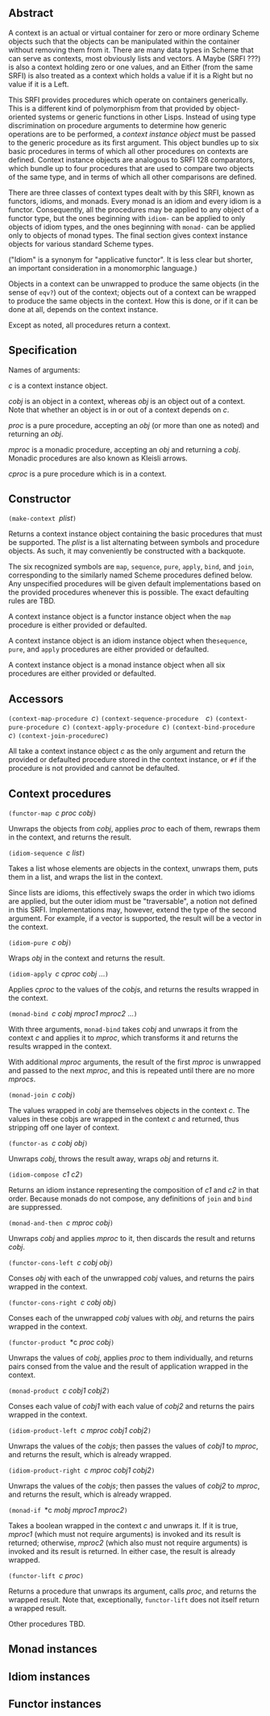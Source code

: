 ## Abstract

A context is an actual or virtual container for zero or more ordinary Scheme objects
such that the objects can be manipulated within the container without removing
them from it.  There are many data types in Scheme that can serve as contexts,
most obviously lists and vectors. A Maybe (SRFI ???) is also a context holding
zero or one values, and an Either (from the same SRFI) is also treated as a
context which holds a value if it is a Right but no value if it is a Left.

This SRFI provides procedures which operate on containers generically.
This is a different kind of polymorphism from that provided by object-oriented
systems or generic functions in other Lisps.
Instead of using type discrimination on procedure arguments to determine how
generic operations are to be performed,
a *context instance object* must be passed to the generic procedure
as its first argument.
This object bundles up to six basic procedures in terms of which all
other procedures on contexts are defined.
Context instance objects are analogous to SRFI 128 comparators, which bundle up to
four procedures that are used to compare two objects of the same type, and in terms of
which all other comparisons are defined.

There are three classes of context types dealt with by this SRFI, known as functors,
idioms, and monads.  Every monad is an idiom and every idiom is a functor.
Consequently, all the procedures may be applied to any object of a functor type, but
the ones beginning with `idiom-` can be applied to only objects of idiom types, and
the ones beginning with `monad-` can be applied only to objects of monad types.
The final section gives context instance objects for various standard Scheme types.

("Idiom" is a synonym for "applicative functor".
It is less clear but shorter, an important consideration in a monomorphic language.)

Objects in a context can be unwrapped to produce the same objects
(in the sense of `eqv?`) out of the context;
objects out of a context can be wrapped to produce the same objects in the context.
How this is done, or if it can be done at all, depends on the context instance.

Except as noted, all procedures return a context.

## Specification

Names of arguments:

*c* is a context instance object.

*cobj* is an object in a context, whereas *obj* is an object out of a context.
Note that whether an object is in or out of a context depends on *c*.

*proc* is a pure procedure, accepting an *obj* (or more than one as noted)
and returning an *obj*.

*mproc* is a monadic procedure, accepting an *obj* and returning a *cobj*.
Monadic procedures are also known as Kleisli arrows.

*cproc* is a pure procedure which is in a context.

## Constructor

`(make-context `*plist*`)`

Returns a context instance object containing the basic procedures that must be supported.
The *plist* is a list alternating between symbols and procedure objects.
As such, it may conveniently be constructed with a backquote.

The six recognized symbols are `map`, `sequence`, `pure`, `apply`, `bind`,
and `join`, corresponding to the similarly named Scheme procedures defined below.
Any unspecified procedures will be given default implementations based on the
provided procedures whenever this is possible.  The exact defaulting rules
are TBD.

A context instance object is a functor instance object when the `map` procedure is either
provided or defaulted.

A context instance object is an idiom instance object when the`sequence`, `pure`, and
`apply` procedures are either provided or defaulted.

A context instance object is a monad instance object when all six procedures are either provided
or defaulted.

## Accessors

`(context-map-procedure `*c*`)`
`(context-sequence-procedure  `*c*`)`
`(context-pure-procedure `*c*`)`
`(context-apply-procedure `*c*`)`
`(context-bind-procedure `*c*`)`
`(context-join-procedure`*c*`)`

All take a context instance object *c* as the only argument and return the provided or defaulted
procedure stored in the context instance, or `#f` if the procedure is not provided
and cannot be defaulted.

## Context procedures

`(functor-map `*c proc cobj*`)`

Unwraps the objects from *cobj*, applies *proc* to each of them, rewraps them
in the context, and returns the result.

`(idiom-sequence `*c list*`)`

Takes a list whose elements are objects in the context, unwraps them,
puts them in a list, and wraps the list in the context.

Since lists are idioms, this effectively swaps the order in which
two idioms are applied, but the outer idiom must be "traversable",
a notion not defined in this SRFI.  Implementations may, however,
extend the type of the second argument.  For example, if a vector
is supported, the result will be a vector in the context.

`(idiom-pure `*c obj*`)`

Wraps *obj* in the context and returns the result.

`(idiom-apply `*c cproc cobj* ...`)`

Applies *cproc* to the values of the *cobjs*,
and returns the results wrapped in the context.

`(monad-bind `*c cobj mproc1 mproc2* ...`)`

With three arguments, `monad-bind` takes *cobj* and unwraps it from the
context *c* and applies it to *mproc*, which transforms it
and returns the results wrapped in the context.

With additional *mproc* arguments, the result of the first *mproc* is
unwrapped and passed to the next *mproc*, and this is repeated until
there are no more *mprocs*.

`(monad-join `*c cobj*`)`

The values wrapped in *cobj* are themselves objects in the context *c*.  The values in
these cobjs are wrapped in the context *c* and returned, thus stripping off one
layer of context.

`(functor-as `*c cobj obj*`)`

Unwraps *cobj*, throws the result away, wraps *obj* and returns it.

`(idiom-compose `*c1 c2*`)`

Returns an idiom instance representing the composition of *c1* and *c2*
in that order.  Because monads do not compose, any definitions of
`join` and `bind` are suppressed.

`(monad-and-then `*c mproc cobj*`)`

Unwraps *cobj* and applies *mproc* to it, then discards the result and
returns *cobj*.

`(functor-cons-left `*c cobj obj*`)`

Conses *obj* with each of the unwrapped *cobj* values, and returns
the pairs wrapped in the context.

`(functor-cons-right `*c cobj obj*`)`

Conses each of the unwrapped *cobj* values with *obj*, and returns
the pairs wrapped in the context.

`(functor-product `*c *proc cobj*`)`

Unwraps the values of *cobj*, applies *proc* to them individually, and
returns pairs consed from the value and the result of application
wrapped in the context.

`(monad-product `*c cobj1 cobj2*`)`

Conses each value of *cobj1* with each value of *cobj2* and
returns the pairs wrapped in the context.

`(idiom-product-left `*c mproc cobj1 cobj2*`)`

Unwraps the values of the *cobjs*; then passes the values of
*cobj1* to *mproc*, and returns the result, which is already
wrapped.

`(idiom-product-right `*c mproc cobj1 cobj2*`)`

Unwraps the values of the *cobjs*; then passes the values of
*cobj2* to *mproc*, and returns the result, which is already
wrapped.

`(monad-if `*c *mobj* *mproc1* *mproc2*`)`

Takes a boolean wrapped in the context *c* and unwraps it.  If it
is true, *mproc1* (which must not require arguments) is invoked
and its result is returned; otherwise, *mproc2* (which also must
not require arguments) is invoked and its result is returned.
In either case, the result is already wrapped.

`(functor-lift `*c proc*`)`

Returns a procedure that unwraps its
argument, calls *proc*, and returns the wrapped result.
Note that, exceptionally, `functor-lift` does not itself return a
wrapped result.

Other procedures TBD.

## Monad instances

## Idiom instances

## Functor instances

